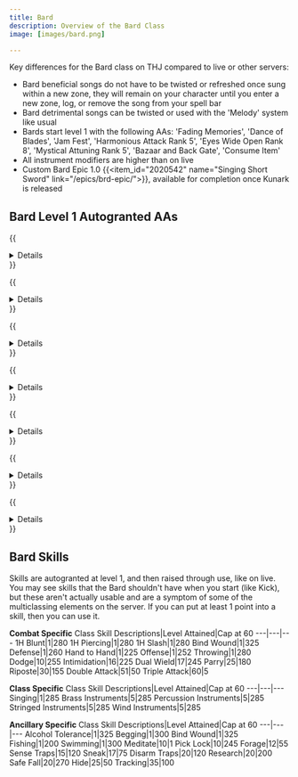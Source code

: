 ```yaml
---
title: Bard
description: Overview of the Bard Class
image: [images/bard.png]

---
```


Key differences for the Bard class on THJ compared to live or other servers:

- Bard beneficial songs do not have to be twisted or refreshed once sung within a new zone, they will remain on your character until you enter a new zone, log, or remove the song from your spell bar
- Bard detrimental songs can be twisted or used with the 'Melody' system like usual
- Bards start level 1 with the following AAs: 'Fading Memories', 'Dance of Blades', 'Jam Fest', 'Harmonious Attack Rank 5', 'Eyes Wide Open Rank 8', 'Mystical Attuning Rank 5', 'Bazaar and Back Gate', 'Consume Item'
- All instrument modifiers are higher than on live
- Custom Bard Epic 1.0 {{<item_id="2020542" name="Singing Short Sword" link="/epics/brd-epic/">}}, available for completion once Kunark is released

## Bard Level 1 Autogranted AAs


{{<details title="Fading Memories (Active)">}}
With no recast delay, This ability will cause all NPCs to forget about you.  If you are out of immediate combat, this ability will also make you invisible.  This ability is usable any time that you have 250 mana.^0
{{</details>}}

{{<details title="Dance of Blades (Active)">}}
Every 17 minutes, When activated, you begin a dance of whirling blades that greatly increases your chance to make the maximum number of attacks per round. Additionally, you will have a chance to perform a bladewhirl attack on your opponent, reducing your opponent's combat effectiveness and doing damage to your opponent. This bladewhirl is modified by percussion.
{{</details>}}

{{<details title="Jam Fest Rank 1 (Passive)">}}
This ability allows you to sing your songs at a higher apparent level.  Note: This does not allow you to sing songs that are actually higher than your level.
{{</details>}}

{{<details title="Harmonious Attack Rank 5 (Passive)">}}
This ability grants you a chance of performing a double attack in any given combat round.  Additional ranks improve your chance of performing the double attack.
{{</details>}}

{{<details title="Bazaar and Back Gate (Active)">}}
Every 10 minutes, allows you to teleport to the Bazaar when out of combat.
{{</details>}}

{{<details title="Eyes Wide Open Rank 8 (Passive)">}}
This passive ability increases the capacity of your extended target window by one slot per rank.
{{</details>}}

{{<details title="Mystical Attuning Rank 5 (Passive)">}}
This ability increases the number of mystical effects that can affect you at once by 1 per rank.
{{</details>}}

## Bard Skills

Skills are autogranted at level 1, and then raised through use, like on live. You may see skills that the Bard shouldn't have when you start (like Kick), but these aren't actually usable and are a symptom of some of the multiclassing elements on the server. If you can put at least 1 point into a skill, then you can use it.

**Combat Specific**
Class Skill Descriptions|Level Attained|Cap at 60
---|---|---
1H Blunt|1|280
1H Piercing|1|280
1H Slash|1|280
Bind Wound|1|325
Defense|1|260
Hand to Hand|1|225
Offense|1|252
Throwing|1|280
Dodge|10|255
Intimidation|16|225
Dual Wield|17|245
Parry|25|180
Riposte|30|155
Double Attack|51|50
Triple Attack|60|5

**Class Specific**
Class Skill Descriptions|Level Attained|Cap at 60
---|---|---
Singing|1|285
Brass Instruments|5|285
Percussion Instruments|5|285
Stringed Instruments|5|285
Wind Instruments|5|285

**Ancillary Specific**
Class Skill Descriptions|Level Attained|Cap at 60
---|---|---
Alcohol Tolerance|1|325
Begging|1|300
Bind Wound|1|325
Fishing|1|200
Swimming|1|300
Meditate|10|1
Pick Lock|10|245
Forage|12|55
Sense Traps|15|120
Sneak|17|75
Disarm Traps|20|120
Research|20|200
Safe Fall|20|270
Hide|25|50
Tracking|35|100
